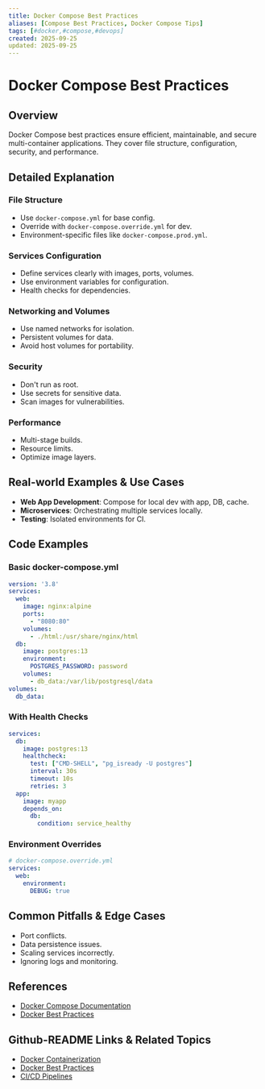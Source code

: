 ```yaml
---
title: Docker Compose Best Practices
aliases: [Compose Best Practices, Docker Compose Tips]
tags: [#docker,#compose,#devops]
created: 2025-09-25
updated: 2025-09-25
---
```


# Docker Compose Best Practices

## Overview

Docker Compose best practices ensure efficient, maintainable, and secure multi-container applications. They cover file structure, configuration, security, and performance.

## Detailed Explanation

### File Structure

- Use `docker-compose.yml` for base config.
- Override with `docker-compose.override.yml` for dev.
- Environment-specific files like `docker-compose.prod.yml`.

### Services Configuration

- Define services clearly with images, ports, volumes.
- Use environment variables for configuration.
- Health checks for dependencies.

### Networking and Volumes

- Use named networks for isolation.
- Persistent volumes for data.
- Avoid host volumes for portability.

### Security

- Don't run as root.
- Use secrets for sensitive data.
- Scan images for vulnerabilities.

### Performance

- Multi-stage builds.
- Resource limits.
- Optimize image layers.

## Real-world Examples & Use Cases

- **Web App Development**: Compose for local dev with app, DB, cache.
- **Microservices**: Orchestrating multiple services locally.
- **Testing**: Isolated environments for CI.

## Code Examples

### Basic docker-compose.yml

```yaml
version: '3.8'
services:
  web:
    image: nginx:alpine
    ports:
      - "8080:80"
    volumes:
      - ./html:/usr/share/nginx/html
  db:
    image: postgres:13
    environment:
      POSTGRES_PASSWORD: password
    volumes:
      - db_data:/var/lib/postgresql/data
volumes:
  db_data:
```

### With Health Checks

```yaml
services:
  db:
    image: postgres:13
    healthcheck:
      test: ["CMD-SHELL", "pg_isready -U postgres"]
      interval: 30s
      timeout: 10s
      retries: 3
  app:
    image: myapp
    depends_on:
      db:
        condition: service_healthy
```

### Environment Overrides

```yaml
# docker-compose.override.yml
services:
  web:
    environment:
      DEBUG: true
```

## Common Pitfalls & Edge Cases

- Port conflicts.
- Data persistence issues.
- Scaling services incorrectly.
- Ignoring logs and monitoring.

## References

- [Docker Compose Documentation](https://docs.docker.com/compose/)
- [Docker Best Practices](https://docs.docker.com/develop/dev-best-practices/)

## Github-README Links & Related Topics

- [Docker Containerization](../docker-containerization/README.md)
- [Docker Best Practices](../docker-best-practices/README.md)
- [CI/CD Pipelines](../ci-cd-pipelines/README.md)